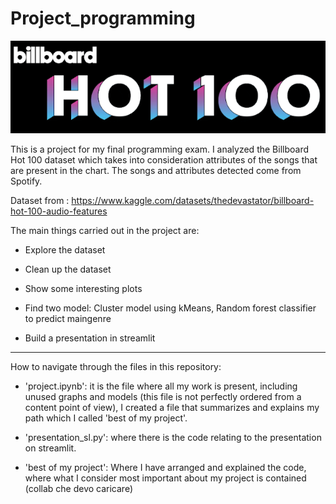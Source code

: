 # Project_programming

![image](billhot100.png)

This is a project for my final programming exam.
I analyzed the Billboard Hot 100 dataset which takes into consideration attributes of the songs that are present in the chart. 
The songs and attributes detected come from Spotify.

Dataset from : https://www.kaggle.com/datasets/thedevastator/billboard-hot-100-audio-features 

The main things carried out in the project are:

- Explore the dataset

- Clean up the dataset

- Show some interesting plots

- Find two model: Cluster model using kMeans, Random forest classifier to predict maingenre

- Build a presentation in streamlit

-------------------------------------------

How to navigate through the files in this repository:

* 'project.ipynb': it is the file where all my work is present, including unused graphs and models (this file is not perfectly ordered from a content point of view), I created a file that summarizes and explains my path which I called 'best of my project'.

* 'presentation_sl.py': where there is the code relating to the presentation on streamlit.

* 'best of my project': Where I have arranged and explained the code, where what I consider most important about my project is contained (collab che devo caricare)

